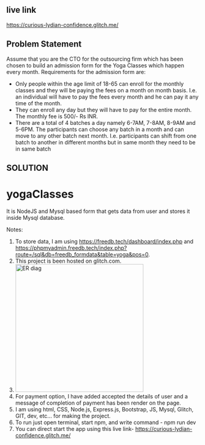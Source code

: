 ## live link 
https://curious-lydian-confidence.glitch.me/

## Problem Statement

Assume that you are the CTO for the outsourcing firm which has been chosen to build an
admission form for the Yoga Classes which happen every month.
Requirements for the admission form are:
- Only people within the age limit of 18-65 can enroll for the monthly classes and they will
be paying the fees on a month on month basis. I.e. an individual will have to pay the fees
every month and he can pay it any time of the month.
- They can enroll any day but they will have to pay for the entire month. The monthly fee is
500/- Rs INR.
- There are a total of 4 batches a day namely 6-7AM, 7-8AM, 8-9AM and 5-6PM. The
participants can choose any batch in a month and can move to any other batch next
month. I.e. participants can shift from one batch to another in different months but in
same month they need to be in same batch


## SOLUTION

# yogaClasses
It is NodeJS and Mysql based form that gets data from user and stores it inside Mysql database.

Notes:
1) To store data, I am using https://freedb.tech/dashboard/index.php and https://phpmyadmin.freedb.tech/index.php?route=/sql&db=freedb_formdata&table=yoga&pos=0.
2) This project is been hosted on glitch.com.
3) <img width="334" alt="ER diag" src="https://user-images.githubusercontent.com/54767198/207443416-a8192f06-bc99-457d-81ad-2a265d573540.PNG">
4) For payment option, I have added accepted the details of user and a message of completion of payment has been render on the page.
5) I am using html, CSS, Node.js, Express.js, Bootstrap, JS, Mysql, Glitch, GIT, dev, etc... for making the project.
6) To run just open terminal, start npm, and write command -  npm run dev
7) You can direct start the app using this live link- https://curious-lydian-confidence.glitch.me/


